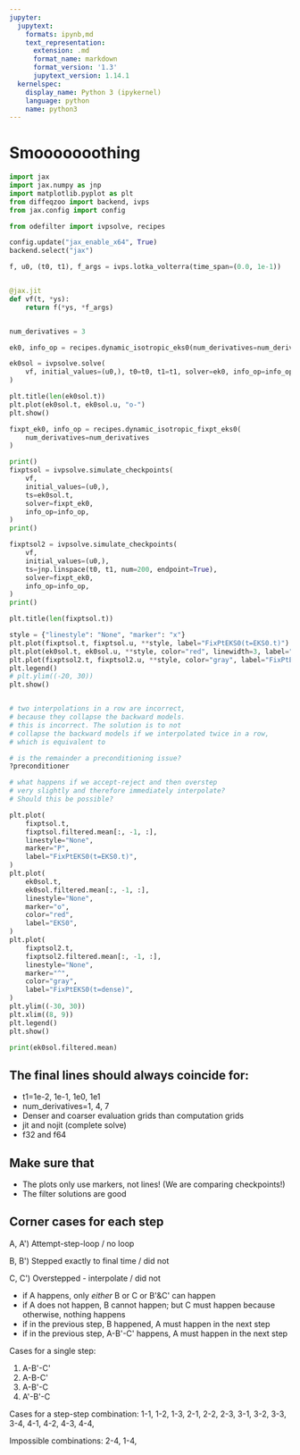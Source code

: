 ```yaml
---
jupyter:
  jupytext:
    formats: ipynb,md
    text_representation:
      extension: .md
      format_name: markdown
      format_version: '1.3'
      jupytext_version: 1.14.1
  kernelspec:
    display_name: Python 3 (ipykernel)
    language: python
    name: python3
---
```


# Smooooooothing

```python
import jax
import jax.numpy as jnp
import matplotlib.pyplot as plt
from diffeqzoo import backend, ivps
from jax.config import config

from odefilter import ivpsolve, recipes

config.update("jax_enable_x64", True)
backend.select("jax")
```

```python
f, u0, (t0, t1), f_args = ivps.lotka_volterra(time_span=(0.0, 1e-1))


@jax.jit
def vf(t, *ys):
    return f(*ys, *f_args)


num_derivatives = 3
```

```python
ek0, info_op = recipes.dynamic_isotropic_eks0(num_derivatives=num_derivatives)
```

```python
ek0sol = ivpsolve.solve(
    vf, initial_values=(u0,), t0=t0, t1=t1, solver=ek0, info_op=info_op
)
```

```python
plt.title(len(ek0sol.t))
plt.plot(ek0sol.t, ek0sol.u, "o-")
plt.show()
```

```python
fixpt_ek0, info_op = recipes.dynamic_isotropic_fixpt_eks0(
    num_derivatives=num_derivatives
)
```

```python
print()
fixptsol = ivpsolve.simulate_checkpoints(
    vf,
    initial_values=(u0,),
    ts=ek0sol.t,
    solver=fixpt_ek0,
    info_op=info_op,
)
print()

fixptsol2 = ivpsolve.simulate_checkpoints(
    vf,
    initial_values=(u0,),
    ts=jnp.linspace(t0, t1, num=200, endpoint=True),
    solver=fixpt_ek0,
    info_op=info_op,
)
print()
```

```python
plt.title(len(fixptsol.t))

style = {"linestyle": "None", "marker": "x"}
plt.plot(fixptsol.t, fixptsol.u, **style, label="FixPtEKS0(t=EKS0.t)")
plt.plot(ek0sol.t, ek0sol.u, **style, color="red", linewidth=3, label="EKS0")
plt.plot(fixptsol2.t, fixptsol2.u, **style, color="gray", label="FixPtEKS0(t=dense)")
plt.legend()
# plt.ylim((-20, 30))
plt.show()


# two interpolations in a row are incorrect,
# because they collapse the backward models.
# this is incorrect. The solution is to not
# collapse the backward models if we interpolated twice in a row,
# which is equivalent to

# is the remainder a preconditioning issue?
?preconditioner

# what happens if we accept-reject and then overstep
# very slightly and therefore immediately interpolate?
# Should this be possible?
```

```python
plt.plot(
    fixptsol.t,
    fixptsol.filtered.mean[:, -1, :],
    linestyle="None",
    marker="P",
    label="FixPtEKS0(t=EKS0.t)",
)
plt.plot(
    ek0sol.t,
    ek0sol.filtered.mean[:, -1, :],
    linestyle="None",
    marker="o",
    color="red",
    label="EKS0",
)
plt.plot(
    fixptsol2.t,
    fixptsol2.filtered.mean[:, -1, :],
    linestyle="None",
    marker="^",
    color="gray",
    label="FixPtEKS0(t=dense)",
)
plt.ylim((-30, 30))
plt.xlim((8, 9))
plt.legend()
plt.show()
```

```python
print(ek0sol.filtered.mean)
```

<!-- #region -->
## The final lines should always coincide for:

* t1=1e-2, 1e-1, 1e0, 1e1
* num_derivatives=1, 4, 7
* Denser and coarser evaluation grids than computation grids
* jit and nojit (complete solve)
* f32 and f64


## Make sure that

* The plots only use markers, not lines! (We are comparing checkpoints!)
* The filter solutions are good


## Corner cases for each step


A, A') Attempt-step-loop / no loop

B, B') Stepped exactly to final time / did not

C, C') Overstepped - interpolate / did not



* if A happens, only _either_ B or C or B'&C' can happen
* if A does not happen, B cannot happen; but C must happen because otherwise, nothing happens
* if in the previous step, B happened, A must happen in the next step
* if in the previous step, A-B'-C' happens, A must happen in the next step

Cases for a single step:

1) A-B'-C'
2) A-B-C'
3) A-B'-C
4) A'-B'-C

Cases for a step-step combination:
1-1,
1-2,
1-3,
2-1,
2-2,
2-3,
3-1,
3-2,
3-3,
3-4,
4-1,
4-2,
4-3,
4-4,

Impossible combinations:
2-4,
1-4,

<!-- #endregion -->
